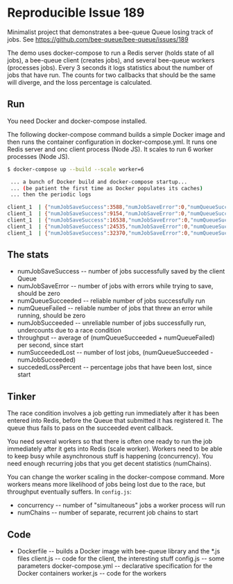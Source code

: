 # Reproducible Issue 189

Minimalist project that demonstrates a bee-queue Queue losing track of jobs. See https://github.com/bee-queue/bee-queue/issues/189

The demo uses docker-compose to run a Redis server (holds state of all jobs), a bee-queue client (creates jobs), and several bee-queue workers (processes jobs).
Every 3 seconds it logs statistics about the number of jobs that have run.
The counts for two callbacks that should be the same will diverge, and the loss percentage is calculated.

## Run

You need Docker and docker-compose installed.

The following docker-compose command builds a simple Docker image and then runs the container configuration in docker-compose.yml.
It runs one Redis server and onc client process (Node JS).
It scales to run 6 worker processes (Node JS).

```bash
$ docker-compose up --build --scale worker=6

 ... a bunch of Docker build and docker-compose startup...
 ... (be patient the first time as Docker populates its caches)
 ... then the periodic logs

client_1  | {"numJobSaveSuccess":3588,"numJobSaveError":0,"numQueueSucceeded":3586,"numQueueFailed":0,"numJobSucceeded":3461,"throughput":"1195","numSucceededLost":125,"succededLossPercent":"3.5"}
client_1  | {"numJobSaveSuccess":9154,"numJobSaveError":0,"numQueueSucceeded":9155,"numQueueFailed":0,"numJobSucceeded":8901,"throughput":"1526","numSucceededLost":254,"succededLossPercent":"2.8"}
client_1  | {"numJobSaveSuccess":16538,"numJobSaveError":0,"numQueueSucceeded":16544,"numQueueFailed":0,"numJobSucceeded":16180,"throughput":"1838","numSucceededLost":364,"succededLossPercent":"2.2"}
client_1  | {"numJobSaveSuccess":24535,"numJobSaveError":0,"numQueueSucceeded":24532,"numQueueFailed":0,"numJobSucceeded":24017,"throughput":"2044","numSucceededLost":515,"succededLossPercent":"2.1"}
client_1  | {"numJobSaveSuccess":32370,"numJobSaveError":0,"numQueueSucceeded":32368,"numQueueFailed":0,"numJobSucceeded":31636,"throughput":"2158","numSucceededLost":732,"succededLossPercent":"2.3"}
```

## The stats

* numJobSaveSuccess -- number of jobs successfully saved by the client Queue
* numJobSaveError -- number of jobs with errors while trying to save, should be zero
* numQueueSucceeded -- reliable number of jobs successfully run
* numQueueFailed -- reliable number of jobs that threw an error while running, should be zero
* numJobSucceeded -- unreliable number of jobs successfully run, undercounts due to a race condition
* throughput -- average of (numQueueSucceeded + numQueueFailed) per second, since start
* numSucceededLost -- number of lost jobs, (numQueueSucceeded - numJobSucceeded)
* succededLossPercent -- percentage jobs that have been lost, since start

## Tinker

The race condition involves a job getting run immediately after it has been entered into Redis, before the Queue that submitted it has registered it.
The queue thus fails to pass on the succeeded event callback.

You need several workers so that there is often one ready to run the job immediately after it gets into Redis (scale worker).
Workers need to be able to keep busy while asynchronous stuff is happening (concurrency).
You need enough recurring jobs that you get decent statistics (numChains).

You can change the worker scaling in the docker-compose command.
More workers means more likelihood of jobs being lost due to the race, but throughput eventually suffers.
In `config.js`:
* concurrency -- number of "simultaneous" jobs a worker process will run
* numChains -- number of separate, recurrent job chains to start

## Code

* Dockerfile -- builds a Docker image with bee-queue library and the *.js files
client.js -- code for the client, the interesting stuff
config.js -- some parameters
docker-compose.yml -- declarative specification for the Docker containers
worker.js -- code for the workers
